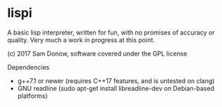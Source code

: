 # lispi
A basic lisp interpreter, written for fun, with no promises of accuracy or quality.
Very much a work in progress at this point.

(c) 2017 Sam Donow, software covered under the GPL license

Dependencies
 - g++7.1 or newer (requires C++17 features, and is untested on clang)
 - GNU readline (sudo apt-get install libreadline-dev on Debian-based platforms)
